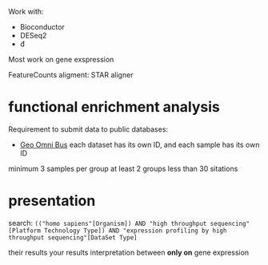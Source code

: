 Work with: 
- Bioconductor
- DESeq2
- đ

Most work on gene exspression

FeatureCounts
aligment: STAR aligner

# functional enrichment analysis

Requirement to submit data to public databases:
- [Geo Omni Bus](https://www.ncbi.nlm.nih.gov/geo/)
each dataset has its own ID, and each sample has its own ID

minimum 3 samples per group
at least 2 groups
less than 30 sitations

# presentation
search: 
`(("homo sapiens"[Organism]) AND "high throughput sequencing"[Platform Technology Type]) AND "expression profiling by high throughput sequencing"[DataSet Type]`

their results
your results
interpretation between
**only on** gene expression 